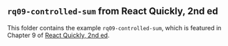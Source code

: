 ## `rq09-controlled-sum` from React Quickly, 2nd ed

This folder contains the example `rq09-controlled-sum`, which is featured in Chapter 9 of [React Quickly, 2nd ed](https://reactquickly.dev).

